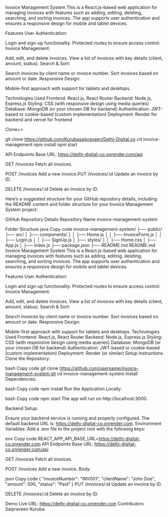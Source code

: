 Invoice Management System
This is a React.js-based web application for managing invoices with features such as adding, editing, deleting, searching, and sorting invoices. The app supports user authentication and ensures a responsive design for mobile and tablet devices.

Features
User Authentication:

Login and sign-up functionality.
Protected routes to ensure access control.
Invoice Management:

Add, edit, and delete invoices.
View a list of invoices with key details (client, amount, status).
Search & Sort:

Search invoices by client name or invoice number.
Sort invoices based on amount or date.
Responsive Design:

Mobile-first approach with support for tablets and desktops.


Technologies Used
Frontend: React.js, React Router
Backend: Node.js, Express.js
Styling: CSS (with responsive design using media queries)
Database: MongoDB (or your chosen DB for backend)
Authentication: JWT-based or cookie-based (custom implementation)
Deployment: Render for backend and vercel for frontend


Clone+>

git clone https://github.com/Kurubasaipraveen/Delhi-Digital.co
cd invoice-management
npm install
npm start


API Endpoints
Base URL: https://delhi-digital-co.onrender.com/api

GET /invoices
Fetch all invoices.

POST /invoices
Add a new invoice.PUT /invoices/:id
Update an invoice by ID.

DELETE /invoices/:id
Delete an invoice by ID.


Here’s a suggested structure for your GitHub repository details, including the README content and folder structure for your Invoice Management System project:

GitHub Repository Details
Repository Name
invoice-management-system

Folder Structure
java
Copy code
invoice-management-system/
├── public/
├── src/
│   ├── components/
│   │   ├── Home.js
│   │   ├── InvoiceForm.js
│   │   ├── Login.js
│   │   ├── SignUp.js
│   ├── styles/
│   │   ├── Home.css
│   ├── App.js
│   ├── index.js
├── package.json
├── README.md
README.md
Invoice Management System
This is a React.js-based web application for managing invoices with features such as adding, editing, deleting, searching, and sorting invoices. The app supports user authentication and ensures a responsive design for mobile and tablet devices.

Features
User Authentication:

Login and sign-up functionality.
Protected routes to ensure access control.
Invoice Management:

Add, edit, and delete invoices.
View a list of invoices with key details (client, amount, status).
Search & Sort:

Search invoices by client name or invoice number.
Sort invoices based on amount or date.
Responsive Design:

Mobile-first approach with support for tablets and desktops.
Technologies Used
Frontend: React.js, React Router
Backend: Node.js, Express.js
Styling: CSS (with responsive design using media queries)
Database: MongoDB (or your chosen DB for backend)
Authentication: JWT-based or cookie-based (custom implementation)
Deployment: Render (or similar)
Setup Instructions
Clone the Repository:

bash
Copy code
git clone https://github.com/username/invoice-management-system.git
cd invoice-management-system
Install Dependencies:

bash
Copy code
npm install
Run the Application Locally:

bash
Copy code
npm start
The app will run on http://localhost:3000.

Backend Setup:

Ensure your backend service is running and properly configured.
The default backend URL is:
https://delhi-digital-co.onrender.com.
Environment Variables:
Add a .env file to the project root with the following keys:

env
Copy code
REACT_APP_API_BASE_URL=https://delhi-digital-co.onrender.com
API Endpoints
Base URL: https://delhi-digital-co.onrender.com/api

GET /invoices
Fetch all invoices.

POST /invoices
Add a new invoice.
Body:

json
Copy code
{
  "invoiceNumber": "INV001",
  "clientName": "John Doe",
  "amount": 500,
  "status": "Paid"
}
PUT /invoices/:id
Update an invoice by ID.

DELETE /invoices/:id
Delete an invoice by ID.

Demo
Live URL: https://delhi-digital-co.onrender.com
Contributors
Saipraveen Kuruba
